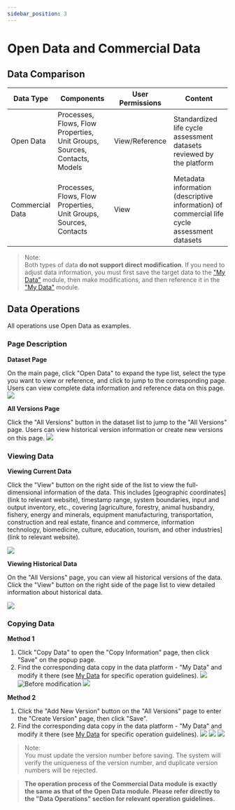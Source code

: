 ```yaml
---
sidebar_position: 3
---
```


# Open Data and Commercial Data

## Data Comparison
| Data Type | Components | User Permissions | Content |
|-----------|------------|-----------------|---------|
| Open Data | Processes, Flows, Flow Properties, Unit Groups, Sources, Contacts, Models | View/Reference | Standardized life cycle assessment datasets reviewed by the platform |
| Commercial Data | Processes, Flows, Flow Properties, Unit Groups, Sources, Contacts | View | Metadata information (descriptive information) of commercial life cycle assessment datasets |


>Note:  
Both types of data **do not support direct modification**. If you need to adjust data information, you must first save the target data to the ["My Data"](./create-my-data.md) module, then make modifications, and then reference it in the ["My Data"](./create-my-data.md) module.

## Data Operations

All operations use Open Data as examples.

### Page Description

**Dataset Page**

On the main page, click "Open Data" to expand the type list, select the type you want to view or reference, and click to jump to the corresponding page. Users can view complete data information and reference data on this page.
![](../../../../../docs/user-guide/img/open-3.png)

**All Versions Page**

Click the "All Versions" button in the dataset list to jump to the "All Versions" page. Users can view historical version information or create new versions on this page.
![](../../../../../docs/user-guide/img/open-2.png)

### Viewing Data

**Viewing Current Data**  

Click the "View" button on the right side of the list to view the full-dimensional information of the data. This includes [geographic coordinates](link to relevant website), timestamp range, system boundaries, input and output inventory, etc., covering [agriculture, forestry, animal husbandry, fishery, energy and minerals, equipment manufacturing, transportation, construction and real estate, finance and commerce, information technology, biomedicine, culture, education, tourism, and other industries](link to relevant website).

![](../../../../../docs/user-guide/img/open-11.png)

**Viewing Historical Data**

On the "All Versions" page, you can view all historical versions of the data. Click the "View" button on the right side of the page list to view detailed information about historical data.

![](../../../../../docs/user-guide/img/open-12.png)

### Copying Data

**Method 1**  

1. Click "Copy Data" to open the "Copy Information" page, then click "Save" on the popup page.
2. Find the corresponding data copy in the data platform - "My Data" and modify it there (see [My Data](./create-my-data.md) for specific operation guidelines).
![](../../../../../docs/user-guide/img/open-13.png)
![Before modification](../../../../../docs/user-guide/img/open-4.png)
![](../../../../../docs/user-guide/img/open-5.png)

**Method 2** 

1. Click the "Add New Version" button on the "All Versions" page to enter the "Create Version" page, then click "Save".  
2. Find the corresponding data copy in the data platform - "My Data" and modify it there (see [My Data](./create-my-data.md) for specific operation guidelines).
![](../../../../../docs/user-guide/img/open-14.png)
![](../../../../../docs/user-guide/img/open-8.png)
![](../../../../../docs/user-guide/img/open-15.png)


>Note:  
You must update the version number before saving. The system will verify the uniqueness of the version number, and duplicate version numbers will be rejected.

>**The operation process of the Commercial Data module is exactly the same as that of the Open Data module. Please refer directly to the "Data Operations" section for relevant operation guidelines.**

